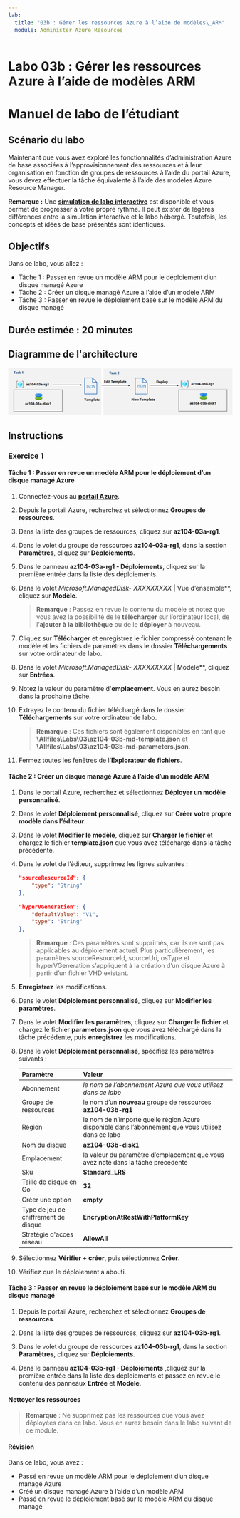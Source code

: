 ```yaml
---
lab:
  title: "03b : Gérer les ressources Azure à l’aide de modèles\_ARM"
  module: Administer Azure Resources
---
```


# <a name="lab-03b---manage-azure-resources-by-using-arm-templates"></a>Labo 03b : Gérer les ressources Azure à l’aide de modèles ARM
# <a name="student-lab-manual"></a>Manuel de labo de l’étudiant

## <a name="lab-scenario"></a>Scénario du labo
Maintenant que vous avez exploré les fonctionnalités d’administration Azure de base associées à l’approvisionnement des ressources et à leur organisation en fonction de groupes de ressources à l’aide du portail Azure, vous devez effectuer la tâche équivalente à l’aide des modèles Azure Resource Manager.

**Remarque :** Une **[simulation de labo interactive](https://mslabs.cloudguides.com/guides/AZ-104%20Exam%20Guide%20-%20Microsoft%20Azure%20Administrator%20Exercise%205)** est disponible et vous permet de progresser à votre propre rythme. Il peut exister de légères différences entre la simulation interactive et le labo hébergé. Toutefois, les concepts et idées de base présentés sont identiques. 

## <a name="objectives"></a>Objectifs

Dans ce labo, vous allez :

+ Tâche 1 : Passer en revue un modèle ARM pour le déploiement d’un disque managé Azure
+ Tâche 2 : Créer un disque managé Azure à l’aide d’un modèle ARM
+ Tâche 3 : Passer en revue le déploiement basé sur le modèle ARM du disque managé

## <a name="estimated-timing-20-minutes"></a>Durée estimée : 20 minutes

## <a name="architecture-diagram"></a>Diagramme de l'architecture

![image](../media/lab03b.png)

## <a name="instructions"></a>Instructions

### <a name="exercise-1"></a>Exercice 1

#### <a name="task-1-review-an-arm-template-for-deployment-of-an-azure-managed-disk"></a>Tâche 1 : Passer en revue un modèle ARM pour le déploiement d’un disque managé Azure

1. Connectez-vous au [**portail Azure**](http://portal.azure.com).

1. Depuis le portail Azure, recherchez et sélectionnez **Groupes de ressources**. 

1. Dans la liste des groupes de ressources, cliquez sur **az104-03a-rg1**.

1. Dans le volet du groupe de ressources **az104-03a-rg1**, dans la section **Paramètres**, cliquez sur **Déploiements**.

1. Dans le panneau **az104-03a-rg1 - Déploiements**, cliquez sur la première entrée dans la liste des déploiements.

1. Dans le volet **Microsoft.ManagedDisk-* XXXXXXXXX* \| Vue d’ensemble**, cliquez sur **Modèle**.

    >**Remarque** : Passez en revue le contenu du modèle et notez que vous avez la possibilité de le **télécharger** sur l’ordinateur local, de l’**ajouter à la bibliothèque** ou de le **déployer** à nouveau.

1. Cliquez sur **Télécharger** et enregistrez le fichier compressé contenant le modèle et les fichiers de paramètres dans le dossier **Téléchargements** sur votre ordinateur de labo.

1. Dans le volet **Microsoft.ManagedDisk-* XXXXXXXXX* \| Modèle**, cliquez sur **Entrées**.

1. Notez la valeur du paramètre d'**emplacement**. Vous en aurez besoin dans la prochaine tâche.

1. Extrayez le contenu du fichier téléchargé dans le dossier **Téléchargements** sur votre ordinateur de labo.

    >**Remarque** : Ces fichiers sont également disponibles en tant que **\\Allfiles\\Labs\\03\\az104-03b-md-template.json** et **\\Allfiles\\Labs\\03\\az104-03b-md-parameters.json**.
    
1. Fermez toutes les fenêtres de l’**Explorateur de fichiers**.

#### <a name="task-2-create-an-azure-managed-disk-by-using-an-arm-template"></a>Tâche 2 : Créer un disque managé Azure à l’aide d’un modèle ARM

1. Dans le portail Azure, recherchez et sélectionnez **Déployer un modèle personnalisé**.

1. Dans le volet **Déploiement personnalisé**, cliquez sur **Créer votre propre modèle dans l’éditeur**.

1. Dans le volet **Modifier le modèle**, cliquez sur **Charger le fichier** et chargez le fichier **template.json** que vous avez téléchargé dans la tâche précédente.

1. Dans le volet de l’éditeur, supprimez les lignes suivantes :

   ```json
   "sourceResourceId": {
       "type": "String"
   },
   ```

   ```json
   "hyperVGeneration": {
       "defaultValue": "V1",
       "type": "String"
   },      
   ```

    >**Remarque** : Ces paramètres sont supprimés, car ils ne sont pas applicables au déploiement actuel. Plus particulièrement, les paramètres sourceResourceId, sourceUri, osType et hyperVGeneration s’appliquent à la création d’un disque Azure à partir d’un fichier VHD existant.

1. **Enregistrez** les modifications.

1. Dans le volet **Déploiement personnalisé**, cliquez sur **Modifier les paramètres**. 

1. Dans le volet **Modifier les paramètres**, cliquez sur **Charger le fichier** et chargez le fichier **parameters.json** que vous avez téléchargé dans la tâche précédente, puis **enregistrez** les modifications.

1. Dans le volet **Déploiement personnalisé**, spécifiez les paramètres suivants :

    | Paramètre | Valeur |
    | --- |--- |
    | Abonnement | *le nom de l’abonnement Azure que vous utilisez dans ce labo* |
    | Groupe de ressources | le nom d’un **nouveau** groupe de ressources **az104-03b-rg1** |
    | Région | le nom de n’importe quelle région Azure disponible dans l’abonnement que vous utilisez dans ce labo |
    | Nom du disque | **az104-03b-disk1** |
    | Emplacement | la valeur du paramètre d’emplacement que vous avez noté dans la tâche précédente |
    | Sku | **Standard_LRS** |
    | Taille de disque en Go | **32** |
    | Créer une option | **empty** |
    | Type de jeu de chiffrement de disque | **EncryptionAtRestWithPlatformKey** |
    | Stratégie d'accès réseau | **AllowAll** |

1. Sélectionnez **Vérifier + créer**, puis sélectionnez **Créer**.

1. Vérifiez que le déploiement a abouti.

#### <a name="task-3-review-the-arm-template-based-deployment-of-the-managed-disk"></a>Tâche 3 : Passer en revue le déploiement basé sur le modèle ARM du disque managé

1. Depuis le portail Azure, recherchez et sélectionnez **Groupes de ressources**. 

1. Dans la liste des groupes de ressources, cliquez sur **az104-03b-rg1**.

1. Dans le volet du groupe de ressources **az104-03b-rg1**, dans la section **Paramètres**, cliquez sur **Déploiements**.

1. Dans le panneau **az104-03b-rg1 - Déploiements** ,cliquez sur la première entrée dans la liste des déploiements et passez en revue le contenu des panneaux **Entrée** et **Modèle**.

#### <a name="clean-up-resources"></a>Nettoyer les ressources

   >**Remarque** : Ne supprimez pas les ressources que vous avez déployées dans ce labo. Vous en aurez besoin dans le labo suivant de ce module.

#### <a name="review"></a>Révision

Dans ce labo, vous avez :

- Passé en revue un modèle ARM pour le déploiement d’un disque managé Azure
- Créé un disque managé Azure à l’aide d’un modèle ARM
- Passé en revue le déploiement basé sur le modèle ARM du disque managé
